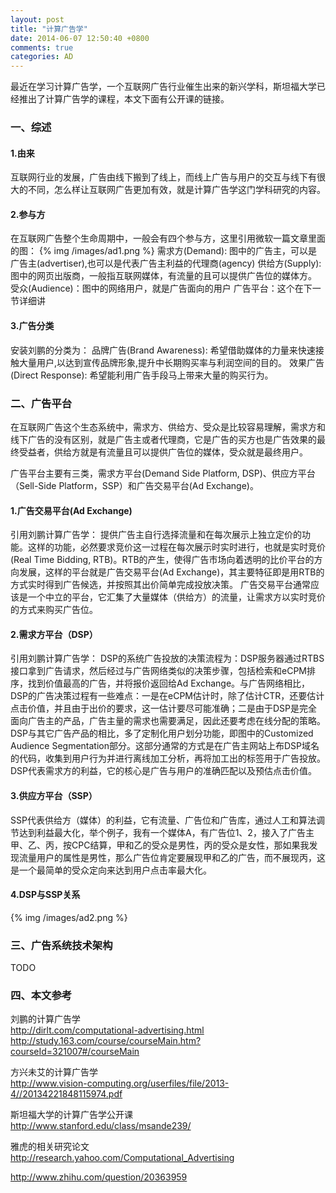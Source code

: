 ```yaml
---
layout: post
title: "计算广告学"
date: 2014-06-07 12:50:40 +0800
comments: true
categories: AD
---
```

最近在学习计算广告学，一个互联网广告行业催生出来的新兴学科，斯坦福大学已经推出了计算广告学的课程，本文下面有公开课的链接。
<!--more-->
### 一、综述 ###
#### 1.由来 ####
互联网行业的发展，广告由线下搬到了线上，而线上广告与用户的交互与线下有很大的不同，怎么样让互联网广告更加有效，就是计算广告学这门学科研究的内容。
#### 2.参与方 ####
在互联网广告整个生命周期中，一般会有四个参与方，这里引用微软一篇文章里面的图：
{% img /images/ad1.png %} 
需求方(Demand): 图中的广告主，可以是广告主(advertiser),也可以是代表广告主利益的代理商(agency)
供给方(Supply): 图中的网页出版商，一般指互联网媒体，有流量的且可以提供广告位的媒体方。
受众(Audience)：图中的网络用户，就是广告面向的用户
广告平台：这个在下一节详细讲
#### 3.广告分类 ####
安装刘鹏的分类为：
品牌广告(Brand Awareness): 希望借助媒体的力量来快速接触大量用户,以达到宣传品牌形象,提升中长期购买率与利润空间的目的。
效果广告(Direct Response): 希望能利用广告手段马上带来大量的购买行为。

### 二、广告平台 ###
在互联网广告这个生态系统中，需求方、供给方、受众是比较容易理解，需求方和线下广告的没有区别，就是广告主或者代理商，它是广告的买方也是广告效果的最终受益者，供给方就是有流量且可以提供广告位的媒体，受众就是最终用户。

广告平台主要有三类，需求方平台(Demand Side Platform, DSP)、供应方平台（Sell-Side Platform，SSP）和广告交易平台(Ad Exchange)。

#### 1.广告交易平台(Ad Exchange) ####
引用刘鹏计算广告学：
    提供广告主自行选择流量和在每次展示上独立定价的功能。这样的功能，必然要求竞价这一过程在每次展示时实时进行，也就是实时竞价(Real Time Bidding, RTB)。RTB的产生，使得广告市场向着透明的比价平台的方向发展，这样的平台就是广告交易平台(Ad Exchange)，其主要特征即是用RTB的方式实时得到广告候选，并按照其出价简单完成投放决策。
广告交易平台通常应该是一个中立的平台，它汇集了大量媒体（供给方）的流量，让需求方以实时竞价的方式来购买广告位。

#### 2.需求方平台（DSP） ####
引用刘鹏计算广告学：
    DSP的系统广告投放的决策流程为：DSP服务器通过RTBS接口拿到广告请求，然后经过与广告网络类似的决策步骤，包括检索和eCPM排序，找到价值最高的广告，并将报价返回给Ad Exchange。与广告网络相比，DSP的广告决策过程有一些难点：一是在eCPM估计时，除了估计CTR，还要估计点击价值，并且由于出价的要求，这一估计要尽可能准确；二是由于DSP是完全面向广告主的产品，广告主量的需求也需要满足，因此还要考虑在线分配的策略。
    DSP与其它广告产品的相比，多了定制化用户划分功能，即图中的Customized Audience Segmentation部分。这部分通常的方式是在广告主网站上布DSP域名的代码，收集到用户行为并进行离线加工分析，再将加工出的标签用于广告投放。
DSP代表需求方的利益，它的核心是广告与用户的准确匹配以及预估点击价值。

#### 3.供应方平台（SSP） ####
SSP代表供给方（媒体）的利益，它有流量、广告位和广告库，通过人工和算法调节达到利益最大化，举个例子，我有一个媒体A，有广告位1、2，接入了广告主甲、乙、丙，按CPC结算，甲和乙的受众是男性，丙的受众是女性，那如果我发现流量用户的属性是男性，那么广告位肯定要展现甲和乙的广告，而不展现丙，这是一个最简单的受众定向来达到用户点击率最大化。

#### 4.DSP与SSP关系 ####
{% img /images/ad2.png %} 

### 三、广告系统技术架构 ###
TODO

### 四、本文参考 ###
刘鹏的计算广告学  
http://dirlt.com/computational-advertising.html  
http://study.163.com/course/courseMain.htm?courseId=321007#/courseMain
 
方兴未艾的计算广告学  
http://www.vision-computing.org/userfiles/file/2013-4//20134221848115974.pdf

斯坦福大学的计算广告学公开课  
http://www.stanford.edu/class/msande239/

雅虎的相关研究论文  
http://research.yahoo.com/Computational_Advertising  

http://www.zhihu.com/question/20363959

